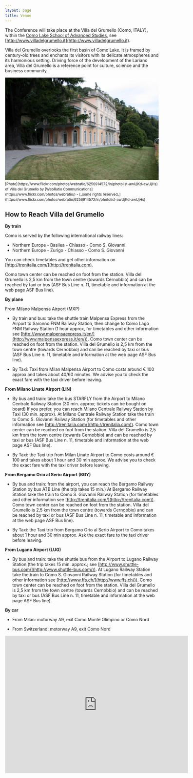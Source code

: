 ```yaml
---
layout: page
title: Venue
---
```


The Conference will take place at the Villa del Grumello (Como, ITALY), within 
the [Como Lake School of Advanced Studies](http://lakecomoschool.org/), see [http://www.villadelgrumello.it](http://www.villadelgrumello.it).

Villa del Grumello overlooks the first basin of Como Lake. It is framed by
century-old trees and enchants its visitors with its delicate atmospheres
and its harmonious setting. Driving force of the development of the Lariano
area, Villa del Grumello is a reference point for culture, science and the
business community.

<img src="/assets/images/villa_grumello.jpg" width="600">

<small>
[Photo](https://www.flickr.com/photos/webratio/6256914572/in/photolist-awUjKd-awUjHs) of Villa del Grumello by [WebRatio Communications](https://www.flickr.com/photos/webratio/) - 
[_some rights reserved_](https://www.flickr.com/photos/webratio/6256914572/in/photolist-awUjKd-awUjHs)
</small>

How to Reach Villa del Grumello
-------------------------------

**By train**

Como is served by the following international railway lines:

- Northern Europe - Basilea - Chiasso - Como S. Giovanni
- Northern Europe - Zurigo - Chiasso - Como S. Giovanni

You can check timetables and get other information on [http://trenitalia.com/](http://trenitalia.com).

Como town center can be reached on foot from the station. Villa del Grumello is 2,5 km from the town centre (towards Cernobbio) and can be reached by taxi or bus (ASF Bus Line n. 11, timetable and information at the web page ASF Bus line).
 
**By plane**

From Milano Malpensa Airport (MXP)

- By train and bus: take the shuttle train Malpensa Express from the Airport to Saronno FNM Railway Station, then change to Como Lago FNM Railway Station (1 hour approx, for timetables and other information see [http://www.malpensaexpress.it/en/](http://www.malpensaexpress.it/en/)). Como town center can be reached on foot from the station. Villa del Grumello is 2,5 km from the town centre (towards Cernobbio) and can be reached by taxi or bus (ASF Bus Line n. 11, timetable and information at the web page  ASF Bus line).

- By Taxi: Taxi from Milan Malpensa Airport to Como costs around € 100 approx and takes about 40/60 minutes. We advise you to check the exact fare with the taxi driver before leaving.

**From Milano Linate Airport (LIN)**

-  By bus and train: take the bus STARFLY from the Airport to Milano Centrale Railway Station (30 min. approx; tickets can be bought on board) If you prefer, you can reach Milano Centrale Railway Station by Taxi (30 min. approx). At Milano Centrale Railway Station take the train to Como S. Giovanni Railway Station (for timetables and other information see [http://trenitalia.com/](http://trenitalia.com)). Como town center can be reached on foot from the station. Villa del Grumello is 2,5 km from the town centre (towards Cernobbio) and can be reached by taxi or bus (ASF Bus Line n. 11, timetable and information at the web page ASF Bus line).

- By Taxi: the Taxi trip from Milan Linate Airport to Como costs around € 100 and takes about 1 hour and 30 min approx. We advise you to check the exact fare with the taxi driver before leaving.


**From Bergamo Orio al Serio Airport (BGY)**

- By bus and train: from the airport, you can reach the Bergamo Railway Station by bus ATB Line (the trip takes 15 min.) At Bergamo Railway Station take the train to Como S. Giovanni Railway Station (for timetables and other information see [http://trenitalia.com/](http://trenitalia.com)). Como town center can be reached on foot from the station. Villa del Grumello is 2,5 km from the town centre (towards Cernobbio) and can be reached by taxi or bus (ASF Bus Line n. 11, timetable and information at the web page ASF Bus line).

- By Taxi: the Taxi trip from Bergamo Orio al Serio Airport to Como takes about 1 hour and 30 min approx. Ask the exact fare to the taxi driver before leaving.

**From Lugano Airport (LUG)**

- By bus and train: take the shuttle bus from the Airport to Lugano Railway Station (the trip takes 15 min. approx.; see [http://www.shuttle-bus.com/](http://www.shuttle-bus.com/)). At Lugano Railway Station take the train to Como S. Giovanni Railway Station (for timetables and other information see [http://www.ffs.ch/](http://www.ffs.ch/)). Como town center can be reached on foot from the station. Villa del Grumello is 2,5 km from the town centre (towards Cernobbio) and can be reached by taxi or bus (ASF Bus Line n. 11, timetable and information at the web page ASF Bus line).

 **By car**

- From Milan: motorway A9, exit Como Monte Olimpino or Como Nord

- From Switzerland: motorway A9, exit Como Nord

<div class="small-padding-elem"></div>

<iframe src="https://www.google.com/maps/embed?pb=!1m18!1m12!1m3!1d20669.556699620225!2d9.065011422271562!3d45.8242262142433!2m3!1f0!2f0!3f0!3m2!1i1024!2i768!4f13.1!3m3!1m2!1s0x47869da0c184e891%3A0x8c2d3cb5ea9844e7!2sVilla+Del+Grumello!5e0!3m2!1sit!2sit!4v1510844656032" width="600" height="450" frameborder="0" style="border:0" allowfullscreen>
</iframe>
